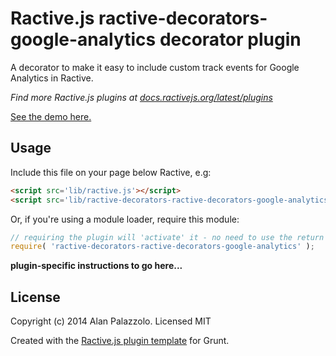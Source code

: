 # Ractive.js ractive-decorators-google-analytics decorator plugin

A decorator to make it easy to include custom track events for Google Analytics in Ractive.

*Find more Ractive.js plugins at [docs.ractivejs.org/latest/plugins](http://docs.ractivejs.org/latest/plugins)*

[See the demo here.](TODO)

## Usage

Include this file on your page below Ractive, e.g:

```html
<script src='lib/ractive.js'></script>
<script src='lib/ractive-decorators-ractive-decorators-google-analytics.js'></script>
```

Or, if you're using a module loader, require this module:

```js
// requiring the plugin will 'activate' it - no need to use the return value
require( 'ractive-decorators-ractive-decorators-google-analytics' );
```

**plugin-specific instructions to go here...**



## License

Copyright (c) 2014 Alan Palazzolo. Licensed MIT

Created with the [Ractive.js plugin template](https://github.com/ractivejs/plugin-template) for Grunt.
